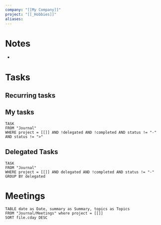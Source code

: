 ```yaml
---
company: "[[My Company]]"
project: "[[_Hobbies]]"
aliases: 
---
```


# Notes

- 


# Tasks
## Recurring tasks



## My tasks 

```dataview
TASK
FROM "Journal"
WHERE project = [[]] AND !delegated AND !completed AND status != "-" AND status != ">"
```


## Delegated Tasks

```dataview
TASK
FROM "Journal"
WHERE project = [[]] AND delegated AND !completed AND status != "-" 
GROUP BY delegated
```

# Meetings

```dataview
TABLE date as Date, summary as Summary, topics as Topics
FROM "Journal/Meetings" where project = [[]]
SORT file.cday DESC
```
